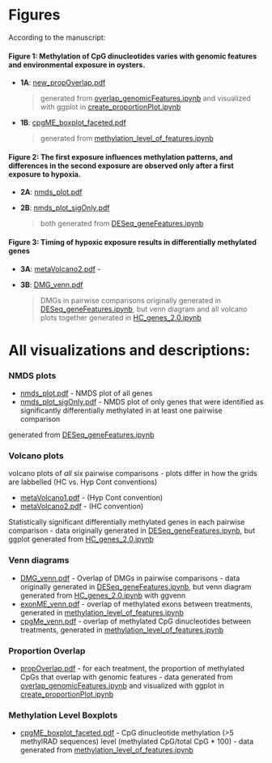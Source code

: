# Figures

According to the manuscript:

#### **Figure 1**:  Methylation of CpG dinucleotides varies with genomic features and environmental exposure in oysters.
- **1A**: [new_propOverlap.pdf](https://github.com/jgmcdonough/CE18_methylRAD_analysis/blob/master/analysis/figures/new_propOverlap.pdf)
    >generated from [overlap_genomicFeatures.ipynb](https://github.com/jgmcdonough/CE18_methylRAD_analysis/blob/master/analysis/genomic_feature_tracks/overlap_genomicFeatures.ipynb) and visualized with ggplot in [create_proportionPlot.ipynb](https://github.com/jgmcdonough/CE18_methylRAD_analysis/blob/master/analysis/genomic_feature_tracks/create_proportionPlot.ipynb)
- **1B**: [cpgME_boxplot_faceted.pdf](https://github.com/jgmcdonough/CE18_methylRAD_analysis/blob/master/analysis/figures/cpgMe_boxplot_faceted.pdf)
    >generated from [methylation_level_of_features.ipynb](https://github.com/jgmcdonough/CE18_methylRAD_analysis/blob/master/analysis/genomic_feature_tracks/methylation_level_of_features.ipynb) 
    
#### **Figure 2**: The first exposure influences methylation patterns, and differences in the second exposure are observed only after a first exposure to hypoxia.
- **2A**: [nmds_plot.pdf](https://github.com/jgmcdonough/CE18_methylRAD_analysis/blob/master/analysis/figures/nmds_plot.pdf)
- **2B**: [nmds_plot_sigOnly.pdf](https://github.com/jgmcdonough/CE18_methylRAD_analysis/blob/master/analysis/figures/nmds_plot_sigOnly.pdf)
    
    >both generated from [DESeq_geneFeatures.ipynb](https://github.com/jgmcdonough/CE18_methylRAD_analysis/blob/master/analysis/DMGs_analysis/DESeq_geneFeatures.ipynb)
    
#### **Figure 3**: Timing of hypoxic exposure results in differentially methylated genes
- **3A**: [metaVolcano2.pdf](https://github.com/jgmcdonough/CE18_methylRAD_analysis/blob/master/analysis/figures/metaVolcano2.pdf) - 
- **3B**: [DMG_venn.pdf](https://github.com/jgmcdonough/CE18_methylRAD_analysis/blob/master/analysis/figures/DMG_venn.pdf)
    
    >DMGs in pairwise comparisons originally generated in [DESeq_geneFeatures.ipynb](https://github.com/jgmcdonough/CE18_methylRAD_analysis/blob/master/analysis/DMGs_analysis/DESeq_geneFeatures.ipynb), but venn diagram and all volcano plots together generated in [HC_genes_2.0.ipynb](https://github.com/jgmcdonough/CE18_methylRAD_analysis/blob/master/analysis/DMGs_analysis/HC_genes_2.0.ipynb) 


# All visualizations and descriptions:

### NMDS plots
- [nmds_plot.pdf](https://github.com/jgmcdonough/CE18_methylRAD_analysis/blob/master/analysis/figures/nmds_plot.pdf) - NMDS plot of all genes
- [nmds_plot_sigOnly.pdf](https://github.com/jgmcdonough/CE18_methylRAD_analysis/blob/master/analysis/figures/nmds_plot_sigOnly.pdf) - NMDS plot of only genes that were identified as significantly differentially methylated in at least one pairwise comparison

generated from [DESeq_geneFeatures.ipynb](https://github.com/jgmcdonough/CE18_methylRAD_analysis/blob/master/analysis/DMGs_analysis/DESeq_geneFeatures.ipynb)


### Volcano plots
volcano plots of *all* six pairwise comparisons - plots differ in how the grids are labbelled (HC vs. Hyp Cont conventions)
- [metaVolcano1.pdf](https://github.com/jgmcdonough/CE18_methylRAD_analysis/blob/master/analysis/figures/metaVolcano1.pdf) - (Hyp Cont convention)
- [metaVolcano2.pdf](https://github.com/jgmcdonough/CE18_methylRAD_analysis/blob/master/analysis/figures/metaVolcano2.pdf) - (HC convention)

Statistically significant differentially methylated genes in each pairwise comparison - data originally generated in [DESeq_geneFeatures.ipynb](https://github.com/jgmcdonough/CE18_methylRAD_analysis/blob/master/analysis/DMGs_analysis/DESeq_geneFeatures.ipynb), but ggplot generated from [HC_genes_2.0.ipynb](https://github.com/jgmcdonough/CE18_methylRAD_analysis/blob/master/analysis/DMGs_analysis/HC_genes_2.0.ipynb)



### Venn diagrams
- [DMG_venn.pdf](https://github.com/jgmcdonough/CE18_methylRAD_analysis/blob/master/analysis/figures/DMG_venn.pdf) - Overlap of DMGs in pairwise comparisons - data originally generated in [DESeq_geneFeatures.ipynb](https://github.com/jgmcdonough/CE18_methylRAD_analysis/blob/master/analysis/DMGs_analysis/DESeq_geneFeatures.ipynb), but venn diagram generated from [HC_genes_2.0.ipynb](https://github.com/jgmcdonough/CE18_methylRAD_analysis/blob/master/analysis/DMGs_analysis/HC_genes_2.0.ipynb) with ggvenn
- [exonME_venn.pdf](https://github.com/jgmcdonough/CE18_methylRAD_analysis/blob/master/analysis/figures/exonMe_venn.pdf) - overlap of methylated exons between treatments, generated in [methylation_level_of_features.ipynb](https://github.com/jgmcdonough/CE18_methylRAD_analysis/blob/master/analysis/genomic_feature_tracks/methylation_level_of_features.ipynb)
- [cpgMe_venn.pdf](https://github.com/jgmcdonough/CE18_methylRAD_analysis/blob/master/analysis/figures/cpgMe_venn.pdf) - overlap of methylated CpG dinucleotides between treatments, generated in [methylation_level_of_features.ipynb](https://github.com/jgmcdonough/CE18_methylRAD_analysis/blob/master/analysis/genomic_feature_tracks/methylation_level_of_features.ipynb)


### Proportion Overlap
- [propOverlap.pdf](https://github.com/jgmcdonough/CE18_methylRAD_analysis/blob/master/analysis/figures/propOverlap.pdf) - for each treatment, the proportion of methylated CpGs that overlap with genomic features - data generated from [overlap_genomicFeatures.ipynb](https://github.com/jgmcdonough/CE18_methylRAD_analysis/blob/master/analysis/genomic_feature_tracks/overlap_genomicFeatures.ipynb) and visualized with ggplot in [create_proportionPlot.ipynb](https://github.com/jgmcdonough/CE18_methylRAD_analysis/blob/master/analysis/genomic_feature_tracks/create_proportionPlot.ipynb)

### Methylation Level Boxplots
- [cpgME_boxplot_faceted.pdf](https://github.com/jgmcdonough/CE18_methylRAD_analysis/blob/master/analysis/figures/cpgMe_boxplot_faceted.pdf) - CpG dinucleotide methylation (>5 methylRAD sequences) level (methylated CpG/total CpG * 100) - data generated from [methylation_level_of_features.ipynb](https://github.com/jgmcdonough/CE18_methylRAD_analysis/blob/master/analysis/genomic_feature_tracks/methylation_level_of_features.ipynb) 
